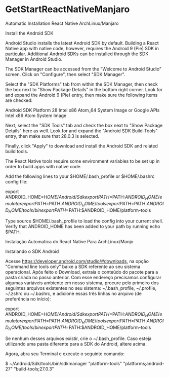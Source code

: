 # GetStartReactNativeManjaro
 Automatic Installation React Native ArchLinux/Manjaro
 
Install the Android SDK

Android Studio installs the latest Android SDK by default. Building a React Native app with native code, however, requires the Android 9 (Pie) SDK in particular. Additional Android SDKs can be installed through the SDK Manager in Android Studio.

The SDK Manager can be accessed from the "Welcome to Android Studio" screen. Click on "Configure", then select "SDK Manager".

Select the "SDK Platforms" tab from within the SDK Manager, then check the box next to "Show Package Details" in the bottom right corner. Look for and expand the Android 9 (Pie) entry, then make sure the following items are checked:

Android SDK Platform 28
Intel x86 Atom_64 System Image or Google APIs Intel x86 Atom System Image

Next, select the "SDK Tools" tab and check the box next to "Show Package Details" here as well. Look for and expand the "Android SDK Build-Tools" entry, then make sure that 28.0.3 is selected.

Finally, click "Apply" to download and install the Android SDK and related build tools.

The React Native tools require some environment variables to be set up in order to build apps with native code.

Add the following lines to your $HOME/.bash_profile or $HOME/.bashrc config file:

export ANDROID_HOME=$HOME/Android/Sdk
export PATH=$PATH:$ANDROID_HOME/emulator
export PATH=$PATH:$ANDROID_HOME/tools
export PATH=$PATH:$ANDROID_HOME/tools/bin
export PATH=$PATH:$ANDROID_HOME/platform-tools

Type source $HOME/.bash_profile to load the config into your current shell. Verify that ANDROID_HOME has been added to your path by running echo $PATH.



Instalação Automatica do React Native Para ArchLinux/Manjo
 
Instalando o SDK Android

Acesse https://developer.android.com/studio/#downloads, na opção "Command line tools only" baixe a SDK referente ao seu sistema operacional. Após feito o Download, extraia o conteúdo do pacote para a pasta criada no passo anterior. Com esse endereço precisamos configurar algumas variáveis ambiente em nosso sistema, procure pelo primeiro dos seguintes arquivos existentes no seu sistema: ~/.bash_profile, ~/.profile, ~/.zshrc ou ~/.bashrc, e adicione essas três linhas no arquivo (de preferência no início):

export ANDROID_HOME=$HOME/Android/Sdk
export PATH=$PATH:$ANDROID_HOME/emulator
export PATH=$PATH:$ANDROID_HOME/tools
export PATH=$PATH:$ANDROID_HOME/tools/bin
export PATH=$PATH:$ANDROID_HOME/platform-tools

Se nenhum desses arquivos existir, crie o ~/.bash_profile. Caso esteja utilizando uma pasta diferente para a SDK do Android, altere acima.

Agora, abra seu Terminal e execute o seguinte comando:

$ ~/Android/Sdk/tools/bin/sdkmanager "platform-tools" "platforms;android-27" "build-tools;27.0.3"
